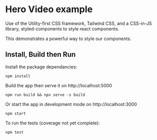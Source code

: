 # Hero Video example

Use of the Utility-first CSS framework, Tailwind CSS, and a CSS-in-JS library, styled-components to style react components.

This demonstrates a powerful way to style our components.

## Install, Build then Run

Install the package dependancies:

```
npm install
```

Build the app then serve it on http://localhost:5000

```
npm run build && npx serve -s build
```

Or start the app in development mode on http://localhost:3000

```
npm start
```

To run the tests (coverage not yet complete):

```
npm test
```
